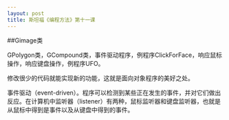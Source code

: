 ```yaml
---
layout: post
title: 斯坦福《编程方法》第十一课
---
```

##Gimage类

GPolygon类，GCompound类，事件驱动程序，例程序ClickForFace，响应鼠标操作，响应键盘操作，例程序UFO。

修改很少的代码就能实现新的功能，这就是面向对象程序的美好之处。

事件驱动（event-driven）。程序可以检测到某些正在发生的事件，并对它们做出反应。在计算机中监听器（listener）有两种，鼠标监听器和键盘监听器，也就是从鼠标中得到是事件以及从键盘中得到的事件。
